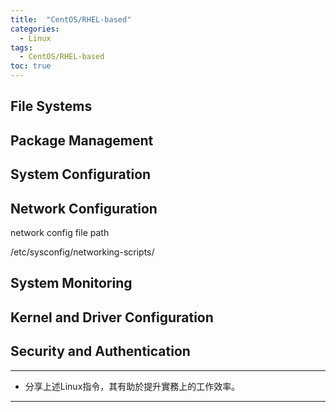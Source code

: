 ```yaml
---
title:  "CentOS/RHEL-based"
categories: 
  - Linux
tags:
  - CentOS/RHEL-based
toc: true
---
```


## File Systems

## Package Management

## System Configuration

## Network Configuration

network config file path
	
/etc/sysconfig/networking-scripts/

				
## System Monitoring

## Kernel and Driver Configuration

## Security and Authentication

***

* 分享上述Linux指令，其有助於提升實務上的工作效率。

***






